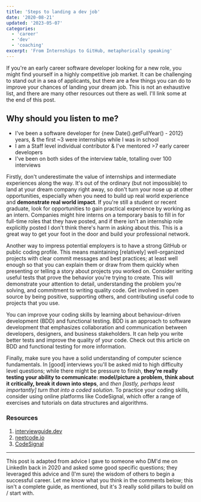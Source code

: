 ```yaml
---
title: 'Steps to landing a dev job'
date: '2020-08-21'
updated: '2023-05-07'
categories:
  - 'career'
  - 'dev'
  - 'coaching'
excerpt: 'From Internships to GitHub, metaphorically speaking'
---
```


<script>
    import Callout from "$lib/components/Callout.svelte";
</script>

If you're an early career software developer looking for a new role, you might find yourself in a highly competitive job market.
It can be challenging to stand out in a sea of applicants, but there are a few things you can do to improve your chances of landing your dream job.
This is not an exhaustive list, and there are many other resources out there as well.
I'll link some at the end of this post.

<Callout>

## Why should you listen to me?

- I've been a software developer for {new Date().getFullYear() - 2012} years, & the first ~3 were internships while I was in school
- I am a Staff level individual contributor & I've mentored >7 early career developers
- I've been on both sides of the interview table, totalling over 100 interviews

</Callout>

Firstly, don't underestimate the value of internships and intermediate experiences along the way.
It's out of the ordinary (but not impossible) to land at your dream company right away, so don't turn your nose up at other opportunities, especially when you need to build up real world experience and **demonstrate real world impact**.
If you're still a student or recent graduate, look for opportunities to gain practical experience by working as an intern.
Companies might hire interns on a temporary basis to fill in for full-time roles that they have posted, and if there isn't an internship role explicitly posted I don't think there's harm in asking about this.
This is a great way to get your foot in the door and build your professional network.

Another way to impress potential employers is to have a strong GitHub or public coding profile.
This means maintaining [relatively] well-organized projects with clear commit messages and best practices;
at least well enough so that you can explain them or draw from them quickly when presenting or telling a story about projects you worked on.
Consider writing useful tests that prove the behavior you're trying to create.
This will demonstrate your attention to detail, understanding the problem you're solving, and commitment to writing quality code.
Get involved in open source by being positive, supporting others, and contributing useful code to projects that you use.

You can improve your coding skills by learning about behaviour-driven development (BDD) and functional testing.
BDD is an approach to software development that emphasizes collaboration and communication between developers, designers, and business stakeholders.
It can help you write better tests and improve the quality of your code.
Check out this article on BDD and functional testing for more information.

Finally, make sure you have a solid understanding of computer science fundamentals.
In [good] interviews you'll be asked mid to high difficulty level questions;
while there might be pressure to finish, **they're really testing your ability to communicate: model/picture a problem, think about it critically, break it down into steps**, and _then [lastly, perhaps least importantly] turn that into a coded solution_.
To practice your coding skills, consider using online platforms like CodeSignal, which offer a range of exercises and tutorials on data structures and algorithms.

### Resources

1. [interviewguide.dev](https://interviewguide.dev/)
2. [neetcode.io](https://neetcode.io/)
3. [CodeSignal](https://codesignal.com/)

---

This post is adapted from advice I gave to someone who DM'd me on LinkedIn back in 2020 and asked some good specific questions;
they leveraged this advice and (I'm sure) the wisdom of others to begin a successful career.
Let me know what you think in the comments below;
this isn't a complete guide, as mentioned, but it's 3 really solid pillars to build on / start with.
